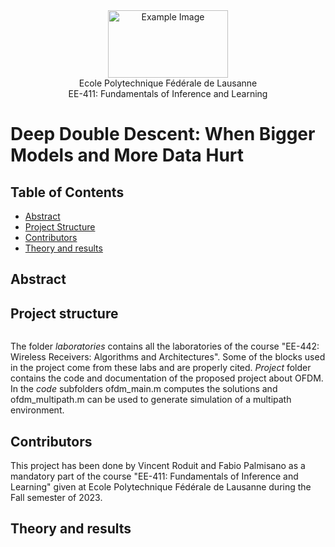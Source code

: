 <div align="center">
<img src="./project/ressources/logo-epfl.png" alt="Example Image" width="192" height="108">
</div>

<div align="center">
Ecole Polytechnique Fédérale de Lausanne
</div> 
<div align="center">
EE-411: Fundamentals of Inference and Learning
</div> 

# Deep Double Descent: When Bigger Models and More Data Hurt

## Table of Contents

- [Abstract](#abstract)
- [Project Structure](#project-structure)
- [Contributors](#contributors)
- [Theory and results](#theory-and-results)

## Abstract 


## Project structure
```

```
The folder *laboratories* contains all the laboratories of the course "EE-442: Wireless Receivers: Algorithms and Architectures". Some of the blocks used in the project come from these labs and are properly cited. *Project* folder contains the code and documentation of the proposed project about OFDM. In the *code* subfolders ofdm_main.m computes the solutions and ofdm_multipath.m can be used to generate simulation of a multipath environment.

## Contributors
This project has been done by Vincent Roduit and Fabio Palmisano as a mandatory part of the course "EE-411: Fundamentals of Inference and Learning" given at Ecole Polytechnique Fédérale de Lausanne during the Fall semester of 2023.

## Theory and results
